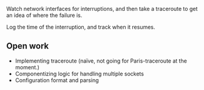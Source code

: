 Watch network interfaces for interruptions, and then take a traceroute to get an idea of where the failure is.

Log the time of the interruption, and track when it resumes.

## Open work

- Implementing traceroute (naïve, not going for Paris-traceroute at the moment.)
- Componentizing logic for handling multiple sockets
- Configuration format and parsing